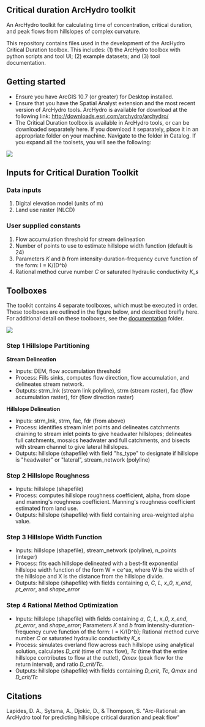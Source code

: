 ## Critical duration ArcHydro toolkit

An ArcHydro toolkit for calculating time of concentration, critical duration, and peak flows from hillslopes of complex curvature.

This repository contains files used in the development of the ArcHydro Critical Duration toolbox. This includes: (1) the ArcHydro toolbox with python scripts and tool UI; (2) example datasets; and (3) tool documentation.

## Getting started

* Ensure you have ArcGIS 10.7 (or greater) for Desktop installed.
* Ensure that you have the Spatial Analyst extension and the most recent version of ArcHydro tools. ArcHydro is available for download at the following link: http://downloads.esri.com/archydro/archydro/
* The Critical Duration toolbox is available in ArcHydro tools, or can be downloaded separately here. If you download it separately, place it in an appropriate folder on your machine. Navigate to the folder in Catalog. If you expand all the toolsets, you will see the following:

<img src="https://github.com/anneliesesytsma/archydro_criticalduration/blob/master/figures/Toolbox.JPG">

## Inputs for Critical Duration Toolkit

### Data inputs
1. Digital elevation model (units of m)
2. Land use raster (NLCD)

### User supplied constants
1. Flow accumulation threshold for stream delineation
2. Number of points to use to estimate hillslope width function (default is 24)
3. Parameters *K* and *b* from intensity-duration-frequency curve function of the form: I = K/(D^b)
4. Rational method curve number *C* or saturated hydraulic conductivity *K_s*


## Toolboxes

The toolkit contains 4 separate toolboxes, which must be executed in order. These toolboxes are outlined in the figure below, and described breifly here. For additional detail on these toolboxes, see the [documentation](https://github.com/anneliesesytsma/archydro_criticalduration/tree/master/documentation) folder.

<img src="https://github.com/anneliesesytsma/archydro_criticalduration/blob/master/figures/gis_process.JPG">


### Step 1 Hillslope Partitioning

**Stream Delineation**
* Inputs: DEM, flow accumulation threshold
* Process: Fills sinks, computes flow direction, flow accumulation, and delineates stream network. 
* Outputs: strm_lnk (stream link polyline), strm (stream raster), fac (flow accumulation raster), fdr (flow direction raster)
 
 **Hillslope Delineation**
* Inputs: strm_lnk, strm, fac, fdr (from above)
* Process: identifies stream inlet points and delineates catchments draining to stream inlet points to give headwater hillslopes; delineates full catchments, mosaics headwater and full catchments, and bisects with stream channel to give lateral hillslopes.
* Outputs: hillslope (shapefile) with field "hs_type" to designate if hillslope is "headwater" or "lateral", stream_network (polyline)

### Step 2 Hillslope Roughness

* Inputs: hillslope (shapefile)
* Process: computes hillslope roughness coefficient, alpha, from slope and manning's roughness coefficient. Manning's roughness coefficient estimated from land use.
* Outputs: hillslope (shapefile) with field containing area-weighted alpha value.

### Step 3 Hillslope Width Function

* Inputs: hillslope (shapefile), stream_network (polyline), n_points (integer)
* Process: fits each hillslope delineated with a best-fit exponential hillslope width function of the form W = ce^ax, where W is the width of the hillslope and X is the distance from the hillslope divide. 
* Outputs: hillslope (shapefile) with fields containing *a*, *C*, *L*, *x_0*, *x_end*, *pt_error*, and *shape_error* 


### Step 4 Rational Method Optimization

* Inputs: hillslope (shapefile) with fields containing *a*, *C*, *L*, *x_0*, *x_end*, *pt_error*, and *shape_error*; Parameters *K* and *b* from intensity-duration-frequency curve function of the form: I = K/(D^b); Rational method curve number *C* or saturated hydraulic conductivity *K_s*
* Process: simulates overland flow across each hillslope using analytical solution, calculates *D_crit* (time of max flow), *Tc* (time that the entire hillslope contributes to flow at the outlet),  *Qmax* (peak flow for the return interval), and ratio *D_crit/Tc*.
* Outputs: hillslope (shapefile) with fields containing *D_crit*, *Tc*, *Qmax* and *D_crit/Tc*

## Citations

Lapides, D. A., Sytsma, A., Djokic, D., & Thompson, S. "Arc-Rational: an ArcHydro tool for predicting hillslope critical duration and peak flow"



